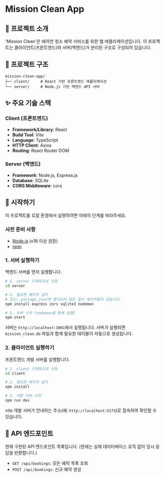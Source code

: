 # Mission Clean App

## 🧹 프로젝트 소개

'Mission Clean'은 에어컨 청소 예약 서비스를 위한 웹 애플리케이션입니다. 이 프로젝트는 클라이언트(프론트엔드)와 서버(백엔드)가 분리된 구조로 구성되어 있습니다.

## 📂 프로젝트 구조

```
mission-clean-app/
├── client/     # React 기반 프론트엔드 애플리케이션
└── server/     # Node.js 기반 백엔드 API 서버
```

## ✨ 주요 기술 스택

### Client (프론트엔드)
- **Framework/Library**: React
- **Build Tool**: Vite
- **Language**: TypeScript
- **HTTP Client**: Axios
- **Routing**: React Router DOM

### Server (백엔드)
- **Framework**: Node.js, Express.js
- **Database**: SQLite
- **CORS Middleware**: cors

## 🚀 시작하기

이 프로젝트를 로컬 환경에서 실행하려면 아래의 단계를 따라주세요.

### 사전 준비 사항

- [Node.js](https://nodejs.org/) (v18 이상 권장)
- [npm](https://www.npmjs.com/)

### 1. 서버 실행하기

백엔드 서버를 먼저 실행합니다.

```bash
# 1. server 디렉토리로 이동
cd server

# 2. 필요한 패키지 설치
# 참고: package.json에 명시되지 않은 필수 패키지들이 있습니다.
npm install express cors sqlite3 nodemon

# 3. 서버 시작 (nodemon을 통해 실행)
npm start
```

서버는 `http://localhost:3001`에서 실행됩니다. 서버가 실행되면 `mission_clean.db` 파일과 함께 필요한 테이블이 자동으로 생성됩니다.

### 2. 클라이언트 실행하기

프론트엔드 개발 서버를 실행합니다.

```bash
# 1. client 디렉토리로 이동
cd client

# 2. 필요한 패키지 설치
npm install

# 3. 개발 서버 시작
npm run dev
```

vite 개발 서버가 안내하는 주소(예: `http://localhost:5173`)로 접속하여 확인할 수 있습니다.

## 📝 API 엔드포인트

현재 구현된 API 엔드포인트 목록입니다. (현재는 실제 데이터베이스 로직 없이 임시 응답을 반환합니다.)

- `GET /api/bookings`: 모든 예약 목록 조회
- `POST /api/bookings`: 신규 예약 생성 